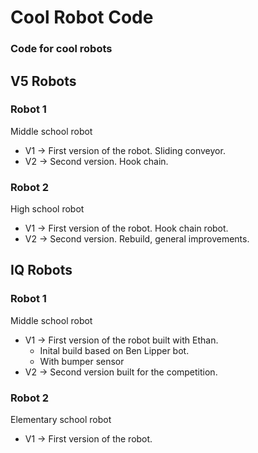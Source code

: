 # Cool Robot Code
### Code for cool robots

## V5 Robots
### Robot 1
Middle school robot
- V1 &rarr; First version of the robot. Sliding conveyor.
- V2 &rarr; Second version. Hook chain.
### Robot 2
High school robot
- V1 &rarr; First version of the robot. Hook chain robot.
- V2 &rarr; Second version. Rebuild, general improvements.

## IQ Robots
### Robot 1
Middle school robot
- V1 &rarr; First version of the robot built with Ethan.
    - Inital build based on Ben Lipper bot.
    - With bumper sensor
- V2 &rarr; Second version built for the competition.

### Robot 2
Elementary school robot
- V1 &rarr; First version of the robot.
